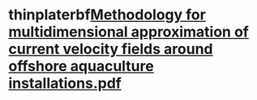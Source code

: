 # thinplaterbf[Methodology for multidimensional approximation of current velocity fields around offshore aquaculture installations.pdf](https://github.com/alexanderknysh/thinplaterbf/files/9843134/Methodology.for.multidimensional.approximation.of.current.velocity.fields.around.offshore.aquaculture.installations.pdf)

